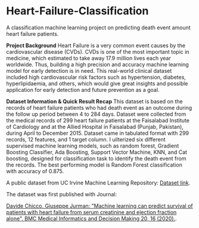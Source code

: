 # Heart-Failure-Classification
A classification machine learning project on predicting death event amount heart failure patients.

**Project Background**
Heart Failure is a very common event causes by the cardiovascular disease (CVDs). CVDs is one of the most important topic in medicine, which estimated to take away 17.9 million lives each year worldwide. Thus, building a high precision and accuracy machine learning model for early detection is in need. This real-world clinical dataset included high cardiovascular risk factors such as hypertension, diabetes, hyperlipidaemia, and others, which would give great insights and possible application for early detection and future prevention as a goal. 

**Dataset Information & Quick Result Recap**
This dataset is based on the records of heart failure patients who had death event as an outcome during the follow up period between 4 to 284 days. Dataset were collected from the medical records of 299 heart failure patients at the Faisalabad Institute of Cardiology and at the Allied Hospital in Faisalabad (Punjab, Pakistan), during April to December 2015. Dataset came in tabulated format with 299 records, 12 features, and 1 target column. I uilterized six different supervised machine learning models, such as random forest, Gradient Boosting Classifier, Ada Boosting, Support Vector Machine, KNN, and Cat boosting, designed for classification task to identify the death event from the records. The best performing model is Random Forest classification with accuracy of 0.875.

A public dataset from UC Irvine Machine Learning Repository: [Dataset link](https://archive.ics.uci.edu/dataset/519/heart+failure+clinical+records).

The dataset was first published with Journal:

[Davide Chicco, Giuseppe Jurman: "Machine learning can predict survival of patients with heart failure from serum creatinine and ejection fraction alone". BMC Medical Informatics and Decision Making 20, 16 (2020).](https://www.ncbi.nlm.nih.gov/pmc/articles/PMC6998201/pdf/12911_2020_Article_1023.pdf).


